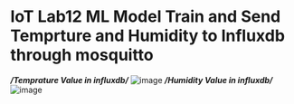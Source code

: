 # IoT Lab12 ML Model Train and Send Temprture and Humidity to Influxdb through mosquitto

***/Temprature Value in influxdb/***
![image](https://github.com/user-attachments/assets/b75fad2b-e959-44fa-8c75-4fe6e368101d)
***/Humidity Value in influxdb/***
![image](https://github.com/user-attachments/assets/0bf755b9-32e7-4690-9140-0c773cc9131a)



